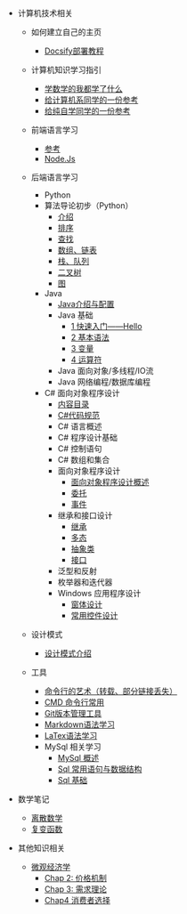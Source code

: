 <!-- _sidebar.md -->


* 计算机技术相关
  * 如何建立自己的主页
    * [Docsify部署教程](/ProjectDocs/cs/docsify-startinit.md)
  * 计算机知识学习指引
    * [学数学的我都学了什么](/ProjectDocs/Prattle/LearnCS/Guide_For_Math_Stu.md)
    * [给计算机系同学的一份参考](/ProjectDocs/Prattle/LearnCS/Ref_For_CS_Stu.md)
    * [给纯自学同学的一份参考](/ProjectDocs/Prattle/LearnCS/Ref_For_Pure-Self-Study_Stu.md)

  * 前端语言学习
    * [参考](/ProjectDocs/cs/Front-end-Development/Introduction.md)
    * [Node.Js](/ProjectDocs/cs/Front-end-Development/NodeJs-DownloadInit.md)
  
  * 后端语言学习
    * Python
    * 算法导论初步（Python）
      * [介绍](/ProjectDocs/cs/Back-end-Development/AlgorithmTheory-using-python/Introduction.md)
      * [排序](/ProjectDocs/cs/Back-end-Development/AlgorithmTheory-using-python/Sort.md)
      * [查找](/ProjectDocs/cs/Back-end-Development/AlgorithmTheory-using-python/Search.md)
      * [数组、链表](/ProjectDocs/cs/Back-end-Development/AlgorithmTheory-using-python/Array_Linklist.md)
      * [栈、队列](/ProjectDocs/cs/Back-end-Development/AlgorithmTheory-using-python/Stack_Queue.md)
      * [二叉树](/ProjectDocs/cs/Back-end-Development/AlgorithmTheory-using-python/BioTree.md)
      * [图](/ProjectDocs/cs/Back-end-Development/AlgorithmTheory-using-python/graph.md)
    * Java
      * [Java介绍与配置](/ProjectDocs/cs/Back-end-Development/Java-Learn/Introduction.md)
      * Java 基础
        * [1 快速入门——Hello](/ProjectDocs/cs/Back-end-Development/Java-Learn/Fast-Start/1HelloWorld.md)
        * [2 基本语法](/ProjectDocs/cs/Back-end-Development/Java-Learn/Fast-Start/2BasicSyntax.md)
        * [3 变量](/ProjectDocs/cs/Back-end-Development/Java-Learn/Fast-Start/3Variable.md)
        * [4 运算符](/ProjectDocs/cs/Back-end-Development/Java-Learn/Fast-Start/4Operator.md)
      * Java 面向对象/多线程/IO流
      * Java 网络编程/数据库编程
    * C# 面向对象程序设计
      * [内容目录](/ProjectDocs/cs/Back-end-Development/Csharp-OOP/file.md)
      * [C#代码规范](/ProjectDocs/cs/Back-end-Development/Csharp-OOP/NameRules.md)
      * C# 语言概述
      * C# 程序设计基础
      * C# 控制语句
      * C# 数组和集合
      * 面向对象程序设计
        * [面向对象程序设计概述](/ProjectDocs/cs/Back-end-Development/Csharp-OOP/5-1-introduction.md)
        * [委托](/ProjectDocs/cs/Back-end-Development/Csharp-OOP/5-12-delegate.md)
        * [事件](/ProjectDocs/cs/Back-end-Development/Csharp-OOP/5-13-event.md)
      * 继承和接口设计
        * [继承](/ProjectDocs/cs/Back-end-Development/Csharp-OOP/6-1-Inheritance.md)
        * [多态](/ProjectDocs/cs/Back-end-Development/Csharp-OOP/6-2-Polymorphism.md)
        * [抽象类](/ProjectDocs/cs/Back-end-Development/Csharp-OOP/6-3-Abstract.md)
        * [接口](/ProjectDocs/cs/Back-end-Development/Csharp-OOP/6-4-Connector.md)
      * 泛型和反射
      * 枚举器和迭代器
      * Windows 应用程序设计
        * [窗体设计](/ProjectDocs/cs/Back-end-Development/Csharp-OOP/9-1-Windows-Form-Design.md)
        * [常用控件设计](/ProjectDocs/cs/Back-end-Development/Csharp-OOP/9-2-Control-design.md)


  * 设计模式
    * [设计模式介绍](/ProjectDocs/cs/DesignPattern/init.md)

  * 工具
    * [命令行的艺术（转载、部分链接丢失）](/ProjectDocs/cs/CMD/Command-CMDart.md)
    * [CMD 命令行常用](/ProjectDocs/cs/CMD/Command-CMDusing.md)
    * [Git版本管理工具](/ProjectDocs/cs/Git-Using.md)
    * [Markdown语法学习](/ProjectDocs/cs/Markdown-Using.md)
    * [LaTex语法学习](/ProjectDocs/cs/LaTeX/LaTex-Learning.md)
    * MySql 相关学习
      * [MySql 概述](/ProjectDocs/cs/Sql/MySQL-front.md)
      * [Sql 常用语句与数据结构](/ProjectDocs/cs/Sql/MySQL-statements-and-data-types.md)
      * [Sql 基础](ProjectDocs\cs\Sql\MySQL-SQL-basic.md)

* 数学笔记
  * [离散数学](/ProjectDocs/Mathematic/Discrete-Mathematic-Exam-Review.md)
  * [复变函数](/ProjectDocs/Mathematic/Complex-Function-Exam-Review.md)

* 其他知识相关
  * [微观经济学](/ProjectDocs/MicroEconomic/file.md)
    * [Chap 2: 价格机制](/ProjectDocs/MicroEconomic/2-PriceMechanism.md)
    * [Chap 3: 需求理论](/ProjectDocs/MicroEconomic/3-TheoryOfElasticity.md)
    * [Chap4 消费者选择](/ProjectDocs/MicroEconomic/4-ConsumerChoice.md)